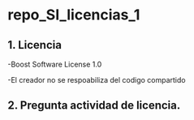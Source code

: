 # repo_SI_licencias_1
## 1. Licencia
 -Boost Software License 1.0
 
 -El creador no se respoabiliza del codigo compartido
## 2. Pregunta actividad de licencia.
